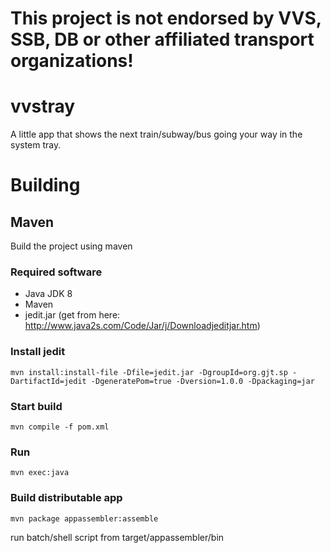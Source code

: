 # This project is not endorsed by VVS, SSB, DB or other affiliated transport organizations!

# vvstray
A little app that shows the next train/subway/bus going your way in the system tray.

# Building

## Maven
Build the project using maven

### Required software
- Java JDK 8
- Maven
- jedit.jar (get from here: http://www.java2s.com/Code/Jar/j/Downloadjeditjar.htm)

### Install jedit

    mvn install:install-file -Dfile=jedit.jar -DgroupId=org.gjt.sp -DartifactId=jedit -DgeneratePom=true -Dversion=1.0.0 -Dpackaging=jar

### Start build

    mvn compile -f pom.xml

### Run

    mvn exec:java

### Build distributable app

    mvn package appassembler:assemble

run batch/shell script from target/appassembler/bin

